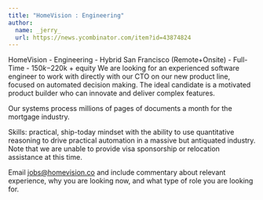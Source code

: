 ```yaml
---
title: "HomeVision : Engineering"
author:
  name: _jerry_
  url: https://news.ycombinator.com/item?id=43874824
---
```

HomeVision - Engineering - Hybrid San Francisco (Remote+Onsite) - Full-Time - $150k-$220k + equity
We are looking for an experienced software engineer to work with directly with our CTO on our new product line, focused on automated decision making. The ideal candidate is a motivated product builder who can innovate and deliver complex features.

Our systems process millions of pages of documents a month for the mortgage industry.

Skills: practical, ship-today mindset with the ability to use quantitative reasoning to drive practical automation in a massive but antiquated industry.
Note that we are unable to provide visa sponsorship or relocation assistance at this time.

Email jobs@homevision.co and include commentary about relevant experience, why you are looking now, and what type of role you are looking for.
<JobApplication />
